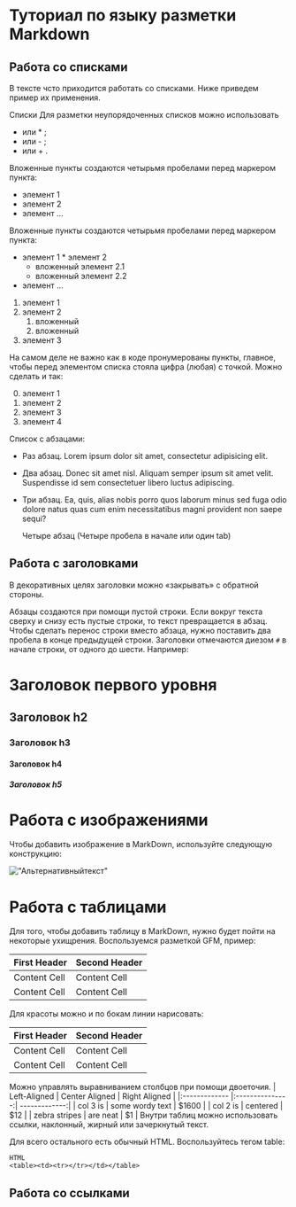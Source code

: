 # Туториал по языку разметки Markdown

## Работа со списками 
В тексте чсто приходится работать со списками. Ниже приведем пример их применения.

Списки Для разметки неупорядоченных списков можно использовать 
* или * ;
* или - ;
* или + . 

Вложенные пункты создаются четырьмя пробелами перед маркером пункта:

- элемент 1 
- элемент 2 
- элемент ...

Вложенные пункты создаются четырьмя пробелами перед маркером пункта:
* элемент 1 * элемент 2
    * вложенный элемент 2.1
    * вложенный элемент 2.2 
* элемент ...

1. элемент 1 
2. элемент 2 
   1. вложенный 
   2. вложенный 
3. элемент 3

На самом деле не важно как в коде пронумерованы пункты, главное, чтобы перед элементом списка стояла цифра (любая) с точкой. Можно сделать и так:

0. элемент 1
0. элемент 2 
0. элемент 3 
0. элемент 4

Список с абзацами:
* Раз абзац. Lorem ipsum dolor sit amet, consectetur adipisicing elit.
* Два абзац. Donec sit amet nisl. Aliquam semper ipsum sit amet velit. Suspendisse id sem consectetuer libero luctus adipiscing.
* Три абзац. Ea, quis, alias nobis porro quos laborum minus sed fuga odio dolore natus quas cum enim necessitatibus magni provident non saepe sequi?

    Четыре абзац (Четыре пробела в начале или один tab)

## Работа с заголовками

В декоративных целях заголовки можно «закрывать» с обратной стороны.

Абзацы создаются при помощи пустой строки. Если вокруг текста сверху и снизу есть пустые строки, то текст превращается в абзац.
Чтобы сделать перенос строки вместо абзаца,  нужно поставить два пробела в конце предыдущей строки.
Заголовки отмечаются диезом `#` в начале строки, от одного до шести. Например:
# Заголовок первого уровня
## Заголовок h2
### Заголовок h3 
#### Заголовок h4
##### Заголовок h5 

# Работа с изображениями

Чтобы добавить изображение в MarkDown, используйте следующую конструкцию:

!["Альтернативныйтекст"](_opmFnYdkz0.jpg) 

# Работа с таблицами

Для того, чтобы добавить таблицу в MarkDown, нужно будет пойти на некоторые ухищрения. Воспользуемся разметкой GFM, пример:

First Header | Second Header
------------- | -------------
Content Cell | Content Cell
Content Cell | Content Cell
Для красоты можно и по бокам линии нарисовать:

| First Header | Second Header |
| ------------- | ------------- |
| Content Cell | Content Cell |
| Content Cell | Content Cell |
Можно управлять выравниванием столбцов при помощи
двоеточия.
| Left-Aligned | Center Aligned | Right Aligned |
|:------------- |:---------------:| -------------:|
| col 3 is | some wordy text | $1600 |
| col 2 is | centered | $12 |
| zebra stripes | are neat | $1 |
Внутри таблиц можно использовать ссылки, наклонный,
жирный или зачеркнутый текст.


Для всего остального есть обычный HTML. Воспользуйтесь тегом table:
```
HTML 
<table><td><tr></tr></td></table>

``` 
 
## Работа со ссылками 
